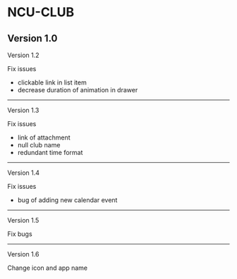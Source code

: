 NCU-CLUB
========
Version 1.0
--------
Version 1.2

Fix issues
- clickable link in list item
- decrease duration of animation in drawer

--------
Version 1.3

Fix issues
- link of attachment
- null club name
- redundant time format

--------
Version 1.4

Fix issues
- bug of adding new calendar event

--------
Version 1.5

Fix bugs

--------
Version 1.6

Change icon and app name
